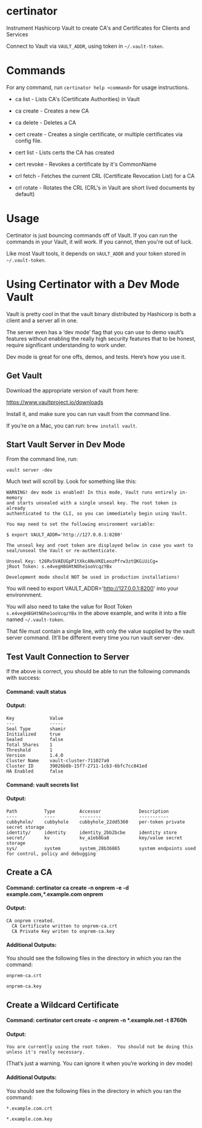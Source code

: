 # certinator

Instrument Hashicorp Vault to create CA's and Certificates for Clients and Services

Connect to Vault via `VAULT_ADDR`, using token in `~/.vault-token`.

# Commands

For any command, run `certinator help <command>` for usage instructions.

* ca list - Lists CA's (Certificate Authorities) in Vault
* ca create <name> - Creates a new CA
* ca delete <name> - Deletes a CA

* cert create - Creates a single certificate, or multiple certificates via config file.
* cert list - Lists certs the CA has created
* cert revoke - Revokes a certificate by it's CommonName

* crl fetch - Fetches the current CRL (Certificate Revocation List) for a CA
* crl rotate - Rotates the CRL (CRL's in Vault are short lived documents by default)

# Usage

Certinator is just bouncing commands off of Vault.  If you can run the commands in your Vault, it will work.  If you cannot, then you're out of luck.

Like most Vault tools, it depends on `VAULT_ADDR` and your token stored in `~/.vault-token`.

# Using Certinator with a Dev Mode Vault

Vault is pretty cool in that the vault binary distributed by Hashicorp is both a client and a server all in one.

The server even has a ‘dev mode’ flag that you can use to demo vault’s features without enabling the really high security features that to be honest, require significant understanding to work under.

Dev mode is great for one offs, demos, and tests.  Here’s how you use it.


## Get Vault

Download the appropriate version of vault from here:

https://www.vaultproject.io/downloads

Install it, and make sure you can run vault from the command line.

If you’re on a Mac, you can run: `brew install vault`.


## Start Vault Server in Dev Mode

From the command line, run:

    vault server -dev

Much text will scroll by.   Look for something like this:

    WARNING! dev mode is enabled! In this mode, Vault runs entirely in-memory
    and starts unsealed with a single unseal key. The root token is already
    authenticated to the CLI, so you can immediately begin using Vault.

    You may need to set the following environment variable:

    $ export VAULT_ADDR='http://127.0.0.1:8200'

    The unseal key and root token are displayed below in case you want to
    seal/unseal the Vault or re-authenticate.

    Unseal Key: t26Rv5VAEUGpP1tXkcANuVKELeozPfrw3ztQKGiUiCg=
    jRoot Token: s.e4vegH8GHtNOhe1ooVcqzYBx

    Development mode should NOT be used in production installations!
    
You will need to export VAULT_ADDR='http://127.0.0.1:8200' into your environnment.

You will also need to take the value for Root Token `s.e4vegH8GHtNOhe1ooVcqzYBx` in the above example, and write it into a file named `~/.vault-token`.  

That file must contain a single line, with only the value supplied by the vault server command.  (It’ll be different every time you run vault server -dev.


## Test Vault Connection to Server
If the above is correct, you should be able to run the following commands with success:

#### Command: vault status

#### Output: 

    Key             Value
    ---             -----
    Seal Type       shamir
    Initialized     true
    Sealed          false
    Total Shares    1
    Threshold       1
    Version         1.4.0
    Cluster Name    vault-cluster-711027a9
    Cluster ID      39026b8b-15f7-2711-1cb3-6bfc7cc841ed
    HA Enabled      false

#### Command: vault secrets list

#### Output:

    Path          Type         Accessor              Description
    ----          ----         --------              -----------
    cubbyhole/    cubbyhole    cubbyhole_22dd5360    per-token private secret storage
    identity/     identity     identity_2bb2bcbe     identity store
    secret/       kv           kv_a1eb8ba8           key/value secret storage
    sys/          system       system_28b36865       system endpoints used for control, policy and debugging

## Create a CA

#### Command: certinator ca create -n onprem -e -d example.com,*.example.com onprem

#### Output:

    CA onprem created.
      CA Certificate written to onprem-ca.crt
      CA Private Key writen to onprem-ca.key

#### Additional Outputs:
You should see the following files in the directory in which you ran the command:

    onprem-ca.crt

    onprem-ca.key


## Create a Wildcard Certificate 

#### Command: certinator cert create -c onprem -n *.example.net -t 8760h

#### Output: 

    You are currently using the root token.  You should not be doing this unless it's really necessary.
    
(That’s just a warning.  You can ignore it when you’re working in dev mode)


#### Additional Outputs:

You should see the following files in the directory in which you ran the command:

    *.example.com.crt

    *.example.com.key